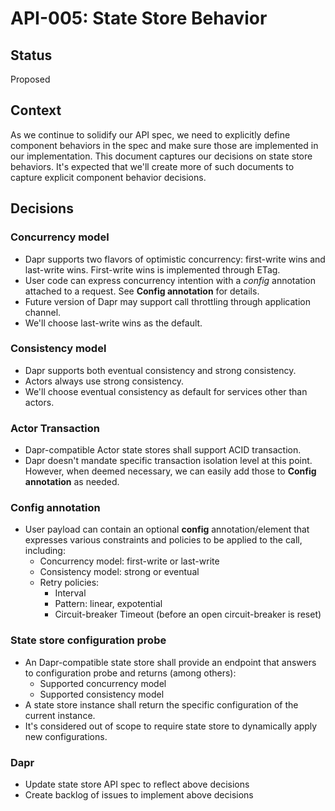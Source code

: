 # API-005: State Store Behavior

## Status
Proposed

## Context
As we continue to solidify our API spec, we need to explicitly define component behaviors in the spec and make sure those are implemented in our implementation. This document captures our decisions on state store behaviors. It's expected that we'll create more of such documents to capture explicit component behavior decisions. 

## Decisions

### Concurrency model

* Dapr supports two flavors of optimistic concurrency: first-write wins and last-write wins. First-write wins is implemented through ETag.
* User code can express concurrency intention with a *config* annotation attached to a request. See **Config annotation** for details.
* Future version of Dapr may support call throttling through application channel. 
* We'll choose last-write wins as the default.

### Consistency model

* Dapr supports both eventual consistency and strong consistency. 
* Actors always use strong consistency.
* We'll choose eventual consistency as default for services other than actors.

### Actor Transaction

* Dapr-compatible Actor state stores shall support ACID transaction.
* Dapr doesn't mandate specific transaction isolation level at this point. However, when deemed necessary, we can easily add those to **Config annotation** as needed.

### Config annotation

* User payload can contain an optional **config** annotation/element that expresses various constraints and policies to be applied to the call, including:
  * Concurrency model: first-write or last-write
  * Consistency model: strong or eventual
  * Retry policies:
    * Interval
    * Pattern: linear, expotential
    * Circuit-breaker Timeout (before an open circuit-breaker is reset) 

### State store configuration probe

* An Dapr-compatible state store shall provide an endpoint that answers to configuration probe and returns (among others):
  * Supported concurrency model
  * Supported consistency model
* A state store instance shall return the specific configuration of the current instance.
* It's considered out of scope to require state store to dynamically apply new configurations.
  
### Dapr

* Update state store API spec to reflect above decisions
* Create backlog of issues to implement above decisions